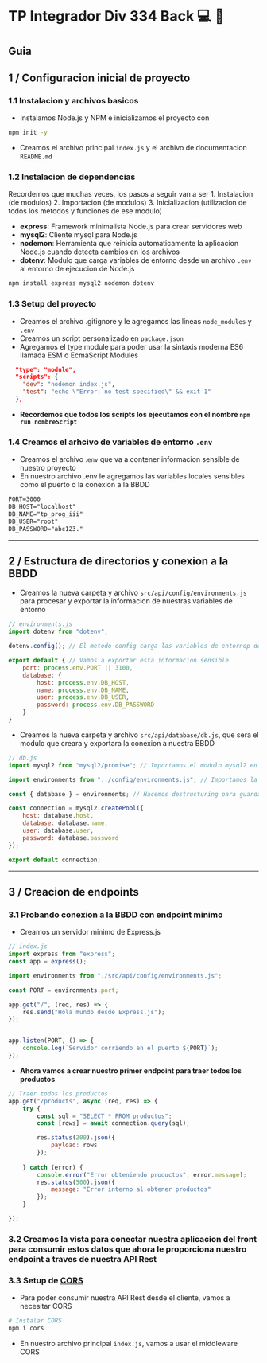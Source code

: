 # TP Integrador Div 334 Back :computer: :frog:

## Guia

## 1 / Configuracion inicial de proyecto

### 1.1 Instalacion y archivos basicos
- Instalamos Node.js y NPM e inicializamos el proyecto con
```sh
npm init -y
```

- Creamos el archivo principal `index.js` y el archivo de documentacion `README.md`

### 1.2 Instalacion de dependencias
Recordemos que muchas veces, los pasos a seguir van a ser 
    1. Instalacion (de modulos)
    2. Importacion (de modulos)
    3. Inicializacion (utilizacion de todos los metodos y funciones de ese modulo)

- **express**: Framework minimalista Node.js para crear servidores web
- **mysql2**: Cliente mysql para Node.js
- **nodemon**: Herramienta que reinicia automaticamente la aplicacion Node.js cuando detecta cambios en los archivos
- **dotenv**: Modulo que carga variables de entorno desde un archivo `.env` al entorno de ejecucion de Node.js

```sh
npm install express mysql2 nodemon dotenv
```


### 1.3 Setup del proyecto
- Creamos el archivo .gitignore y le agregamos las lineas `node_modules` y `.env`
- Creamos un script personalizado en `package.json`
- Agregamos el type module para poder usar la sintaxis moderna ES6 llamada ESM o EcmaScript Modules
```json
  "type": "module",
  "scripts": {
    "dev": "nodemon index.js",
    "test": "echo \"Error: no test specified\" && exit 1"
  },
```
- **Recordemos que todos los scripts los ejecutamos con el nombre `npm run nombreScript`**

### 1.4 Creamos el arhcivo de variables de entorno `.env`
- Creamos el archivo .`env` que va a contener informacion sensible de nuestro proyecto
- En nuestro archivo .env le agregamos las variables locales sensibles como el puerto o la conexion a la BBDD

```txt
PORT=3000
DB_HOST="localhost"
DB_NAME="tp_prog_iii"
DB_USER="root"
DB_PASSWORD="abc123."
```

---


## 2 / Estructura de directorios y conexion a la BBDD
- Creamos la nueva carpeta y archivo `src/api/config/environments.js` para procesar y exportar la informacion de nuestras variables de entorno
```js
// environments.js
import dotenv from "dotenv";

dotenv.config(); // El metodo config carga las variables de entornop desde nuestro archivo .env

export default { // Vamos a exportar esta informacion sensible
    port: process.env.PORT || 3100,
    database: {
        host: process.env.DB_HOST,
        name: process.env.DB_NAME,
        user: process.env.DB_USER,
        password: process.env.DB_PASSWORD
    }   
}
```

- Creamos la nueva carpeta y archivo `src/api/database/db.js`, que sera el modulo que creara y exportara la conexion a nuestra BBDD
```js
// db.js
import mysql2 from "mysql2/promise"; // Importamos el modulo mysql2 en modo promesas para hacer peticiones asincronicas a la BBDD

import environments from "../config/environments.js"; // Importamos la informacion de conexion a nuestra BBDD

const { database } = environments; // Hacemos destructuring para guardar en la variable environments la informacion de la BBDD

const connection = mysql2.createPool({
    host: database.host,
    database: database.name,
    user: database.user,
    password: database.password
});

export default connection;
```

---

## 3 / Creacion de endpoints

### 3.1 Probando conexion a la BBDD con endpoint minimo

- Creamos un servidor minimo de Express.js
```js
// index.js
import express from "express";
const app = express();

import environments from "./src/api/config/environments.js";

const PORT = environments.port;

app.get("/", (req, res) => {
    res.send("Hola mundo desde Express.js");
});


app.listen(PORT, () => {
    console.log(`Servidor corriendo en el puerto ${PORT}`);
});
```

- **Ahora vamos a crear nuestro primer endpoint para traer todos los productos**
```js
// Traer todos los productos
app.get("/products", async (req, res) => {
    try {
        const sql = "SELECT * FROM productos";
        const [rows] = await connection.query(sql);

        res.status(200).json({
            payload: rows
        });
    
    } catch (error) {
        console.error("Error obteniendo productos", error.message);
        res.status(500).json({
            message: "Error interno al obtener productos"
        });
    }

});
```

### 3.2 Creamos la vista para conectar nuestra aplicacion del front para consumir estos datos que ahora le proporciona nuestro endpoint a traves de nuestra API Rest

### 3.3 Setup de [CORS](https://www.npmjs.com/package/cors)
- Para poder consumir nuestra API Rest desde el cliente, vamos a necesitar CORS
```sh
# Instalar CORS
npm i cors
```

- En nuestro archivo principal `index.js`, vamos a usar el middleware CORS
```js

```